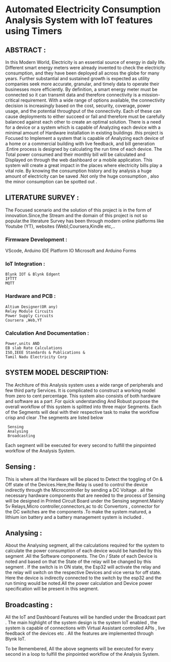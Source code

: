 # Automated Electricity Consumption Analysis System with IoT features using Timers

## ABSTRACT :
			
 In this Modern World, Electricity is an essential source of energy in daily life. Different smart energy meters were already invented to check the electricity consumption, and they have been deployed all across the globe for many years. Further substantial and sustained growth is expected as utility companies seek more accurate, granular, and timely data to operate their businesses more efficiently.  By definition, a smart energy meter must be connected so it can transmit data and therefore connectivity is a mission-critical requirement. With a wide range of options available, the connectivity decision is increasingly based on the cost, security, coverage, power usage, and the potential throughput of the connectivity. Each of these can cause deployments to either succeed or fail and therefore must be carefully balanced against each other to create an optimal solution.
There is a need for a device or a system which is capable of Analyzing each device with a minimal amount of Hardware installation in existing buildings .this project is Focused to Implement a system that is capable of Analyzing each device of a home or a commercial building with live feedback, and bill generation .Entire process is designed by calculating the run time of each device. The Total power consumed and their monthly bill  will be calculated and  Displayed  on through the web dashboard or a mobile application. 
This system will create a great impact in the places where electricity bills play a vital role. By knowing the consumption history and by analysis a huge amount of electricity can be saved .Not only the huge consumption , also the minor consumption can be spotted out . 

## LITERATURE SURVEY :

The Focused scenario and the solution of this project is in the form of  innovation.Since,the Stream and the domain of this project is not so popular.the literature Survey has been through modern online platforms like Youtube (YT), websites (Web),Coursera,Kindle etc,..
 
### Firmware Development :
  VScode,
  Arduino IDE 
  Platform IO
  Microsoft and Arduino Forms 

### IoT Integration :
  
    Blynk IOT & Blynk Edgent
    IFTTT
    MQTT 

### Hardware and PCB :
  
    Altium Designer(OR any)
    Relay Module Circuits
    Power Supply Circuits
    Coursera ,Web,YT
  
### Calculation And Documentation :
  
    Power,units AND 
    EB slab Rate Calculations
    ISO,IEEE Standards & Publications &
    Tamil Nadu Electricity Corp

## SYSTEM MODEL DESCRIPTION:

The Architure of this Analysis system uses a wide range of peripherals and few third party Services. It is  complicated to construct  a working model from zero to cent percentage. This system also consists of both hardware and software as a part .For quick understanding And Robust purpose the overall workflow of this system is splitted into three major Segments. Each of the Segments will deal with their respective task to make the workflow crisp and clear .The segments are listed below 
     
     Sensing 
     Analysing 
     Broadcasting


 Each segment will be executed for every second to fulfill the pinpointed workflow of the Analysis System.

## Sensing :

This is where all the Hardware will be  placed to Detect the toggling of  On & Off state of the Devices.Here,the Relay is used to control the device indirectly through the Microcontroller by sending a DC Voltage . all the necessary hardware components that are needed to the process of Sensing will be designed in Printed Circuit Board under the Sensing segment.Mainly 5v Relays,Micro controller,connectors,ac to dc Convertors , connector for the DC switches are the components .To make the system  matured, a lithium ion battery and a battery management system is included .
## Analysing : 
About the Analysing segment, all the calculations required for the system to calculate the power consumption of each  device would be handled by this segment .All the Software components. The On / State of each Device is noted and based on that the  State of the relay will be changed by this segment . If the switch is in ON state, the Esp32 will activate the relay and the relay will switch on the respective Devices and vice versa for off state. Here the device is indirectly connected to the switch by the esp32 and the run timing would be noted.All the power calculation and Device power specification will be present in this segment.
## Broadcasting : 
All the IoT and Dashboard Features will be handled under the Broadcast part . The main highlight of the system design is the system IoT enabled , the system is capable of connections with  Virtual Assistant controlled APIs , live feedback of the devices etc . All the features are implemented through Blynk IoT.

To be Remembered, All the above segments will be executed for every second in a loop  to fulfill the pinpointed workflow of the Analysis System.
